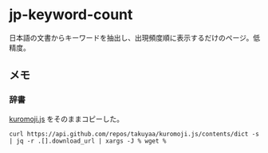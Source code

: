 # jp-keyword-count

日本語の文書からキーワードを抽出し、出現頻度順に表示するだけのページ。低精度。

## メモ

### 辞書

[kuromoji.js](https://api.github.com/repos/takuyaa/kuromoji.js/contents) をそのままコピーした。

```
curl https://api.github.com/repos/takuyaa/kuromoji.js/contents/dict -s | jq -r .[].download_url | xargs -J % wget %
```
